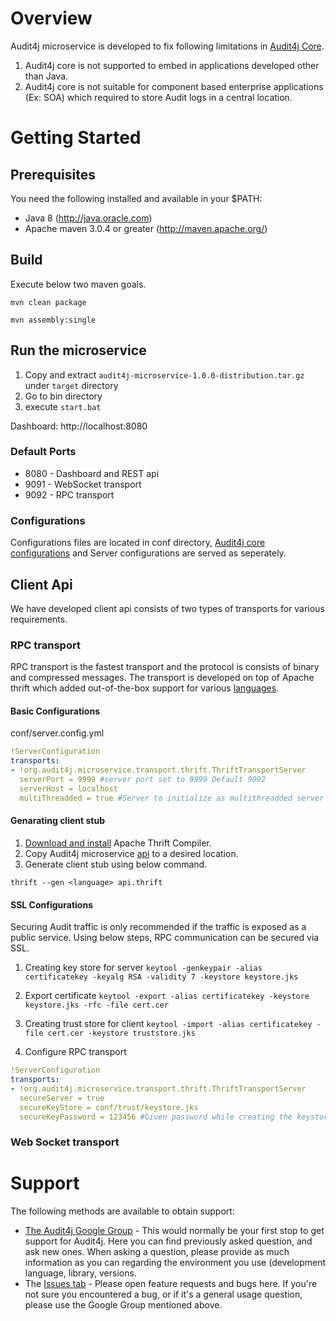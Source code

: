# Overview

Audit4j microservice is developed to fix following limitations in [Audit4j Core](https://github.com/audit4j/audit4j-core).

1. Audit4j core is not supported to embed in applications developed other than Java.
2. Audit4j core is not suitable for component based enterprise applications (Ex: SOA) which required to store Audit logs in a central location. 

# Getting Started

## Prerequisites
You need the following installed and available in your $PATH:

* Java 8 (http://java.oracle.com)
* Apache maven 3.0.4 or greater (http://maven.apache.org/)

## Build

Execute below two maven goals.

```mvn clean package```

```mvn assembly:single```

## Run the microservice

1. Copy and extract `audit4j-microservice-1.0.0-distribution.tar.gz` under `target` directory
2. Go to bin directory
3. execute `start.bat`

Dashboard: http://localhost:8080

### Default Ports
  * 8080 - Dashboard and REST api
  * 9091 - WebSocket transport
  * 9092 - RPC transport

### Configurations
Configurations files are located in conf directory, [Audit4j core configurations](http://audit4j.org/documentation/#configuration) and Server configurations are served as seperately.

## Client Api
We have developed client api consists of two types of transports for various requirements.

### RPC transport
RPC transport is the fastest transport and the protocol is consists of binary and compressed messages. The transport is developed on top of Apache thrift which added out-of-the-box support for various [languages](https://thrift.apache.org/docs/Languages). 

#### Basic Configurations

conf/server.config.yml

```yml
!ServerConfiguration
transports: 
- !org.audit4j.microservice.transport.thrift.ThriftTransportServer
  serverPort = 9999 #server port set to 9999 Default 9092
  serverHost = localhost
  multiThreadded = true #Server to initialize as multithreadded server default is single threadded.

```
#### Genarating client stub

1. [Download and install](https://thrift.apache.org/docs/install/) Apache Thrift Compiler.
2. Copy Audit4j microservice [api](https://github.com/audit4j/audit4j-microservice/blob/master/api/api.thrift) to a desired location.
3. Generate client stub using below command.

```thrift --gen <language> api.thrift```

#### SSL Configurations

Securing Audit traffic is only recommended if the traffic is exposed as a public service. Using below steps, RPC communication can be secured via SSL. 

1. Creating key store for server
   ```keytool -genkeypair -alias certificatekey -keyalg RSA -validity 7 -keystore keystore.jks```
   
2. Export certificate
   ```keytool -export -alias certificatekey -keystore keystore.jks -rfc -file cert.cer```
   
3. Creating trust store for client
   ```keytool -import -alias certificatekey -file cert.cer -keystore truststore.jks```

4. Configure RPC transport

```yml
!ServerConfiguration
transports: 
- !org.audit4j.microservice.transport.thrift.ThriftTransportServer
  secureServer = true
  secureKeyStore = conf/trust/keystore.jks
  secureKeyPassword = 123456 #Given password while creating the keystore
```

### Web Socket transport


# Support
The following methods are available to obtain support:

- [The Audit4j Google Group](https://groups.google.com/forum/#!forum/audit4j) - This would normally be your first stop to get support for Audit4j. Here you can find previously asked question, and ask new ones. When asking a question, please provide as much information as you can regarding the environment you use (development language, library, versions.
- The [Issues tab](https://github.com/audit4j/audit4j-microservice/issues) - Please open feature requests and bugs here. If you're not sure you encountered a bug, or if it's a general usage question, please use the Google Group mentioned above.


